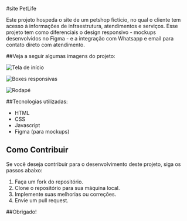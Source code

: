 #site PetLife

Este projeto hospeda o site de um petshop fictício, no qual o cliente tem acesso à informações de infraestrutura, atendimentos e serviços. Esse projeto tem como diferenciais o design responsivo - mockups desenvolvidos no Figma - e a integração com Whatsapp e email para contato direto com atendimento.

##Veja a seguir algumas imagens do projeto:

![Tela de início](https://github.com/ribmen/petShop-website/imagens/readme-files/landing.png)

![Boxes responsivas](https://github.com/ribmen/petShop-website/imagens/readme-files/features.png)

![Rodapé](https://github.com/ribmen/petShop-website/imagens/readme-files/contacts.png)

##Tecnologias utilizadas:
- HTML
- CSS
- Javascript
- Figma (para mockups)

## Como Contribuir

Se você deseja contribuir para o desenvolvimento deste projeto, siga os passos abaixo:

1. Faça um fork do repositório.
2. Clone o repositório para sua máquina local.
3. Implemente suas melhorias ou correções.
4. Envie um pull request.

##Obrigado!
